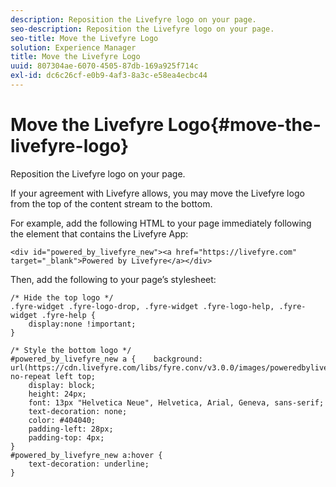 ```yaml
---
description: Reposition the Livefyre logo on your page.
seo-description: Reposition the Livefyre logo on your page.
seo-title: Move the Livefyre Logo
solution: Experience Manager
title: Move the Livefyre Logo
uuid: 807304ae-6070-4505-87db-169a925f714c
exl-id: dc6c26cf-e0b9-4af3-8a3c-e58ea4ecbc44
---
```

# Move the Livefyre Logo{#move-the-livefyre-logo}

Reposition the Livefyre logo on your page.

If your agreement with Livefyre allows, you may move the Livefyre logo from the top of the content stream to the bottom.

For example, add the following HTML to your page immediately following the element that contains the Livefyre App:

```
<div id="powered_by_livefyre_new"><a href="https://livefyre.com" target="_blank">Powered by Livefyre</a></div>
```

Then, add the following to your page’s stylesheet:

```
/* Hide the top logo */ 
.fyre-widget .fyre-logo-drop, .fyre-widget .fyre-logo-help, .fyre-widget .fyre-help { 
    display:none !important; 
} 
  
/* Style the bottom logo */ 
#powered_by_livefyre_new a {    background: url(https://cdn.livefyre.com/libs/fyre.conv/v3.0.0/images/poweredbylivefyre.png) no-repeat left top; 
    display: block; 
    height: 24px; 
    font: 13px "Helvetica Neue", Helvetica, Arial, Geneva, sans-serif; 
    text-decoration: none; 
    color: #404040; 
    padding-left: 28px; 
    padding-top: 4px; 
} 
#powered_by_livefyre_new a:hover { 
    text-decoration: underline; 
}
```
